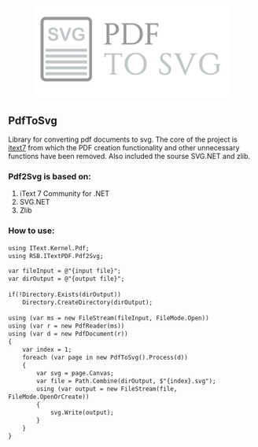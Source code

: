<p align="center">
    <img width="400" src="./data/icons/logo.svg">
</p>

## PdfToSvg
Library for converting pdf documents to svg. The core of the project is [itext7](https://github.com/itext/itext7-dotnet) from which the PDF creation functionality and other unnecessary functions have been removed. Also included the sourse SVG.NET and zlib.

### Pdf2Svg is based on:
1) iText 7 Community for .NET
2) SVG.NET
3) Zlib

### How to use:

```
using IText.Kernel.Pdf;
using RSB.ITextPDF.Pdf2Svg;
```

```
var fileInput = @"{input file}";
var dirOutput = @"{output file}";

if(!Directory.Exists(dirOutput))
    Directory.CreateDirectory(dirOutput);

using (var ms = new FileStream(fileInput, FileMode.Open))
using (var r = new PdfReader(ms))
using (var d = new PdfDocument(r))
{
    var index = 1;
    foreach (var page in new PdfToSvg().Process(d))
    {
        var svg = page.Canvas;
        var file = Path.Combine(dirOutput, $"{index}.svg");
        using (var output = new FileStream(file, FileMode.OpenOrCreate))
        {
            svg.Write(output);
        }
    }
}
```